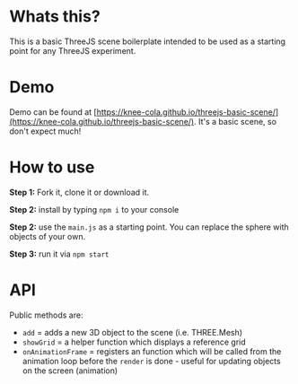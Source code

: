 # Whats this?
This is a basic ThreeJS scene boilerplate intended to be used as a starting point for any ThreeJS experiment.

# Demo
Demo can be found at [https://knee-cola.github.io/threejs-basic-scene/](https://knee-cola.github.io/threejs-basic-scene/). It's a basic scene, so don't expect much!

# How to use
**Step 1:** Fork it, clone it or download it.

**Step 2:** install by typing `npm i` to your console

**Step 2:** use the `main.js` as a starting point. You can replace the sphere with objects of your own.

**Step 3:** run it via `npm start`

# API
Public methods are:

* `add` = adds a new 3D object to the scene (i.e. THREE.Mesh)
* `showGrid` = a helper function which displays a reference grid
* `onAnimationFrame` = registers an function which will be called from the animation loop before the `render` is done - useful for updating objects on the screen (animation)